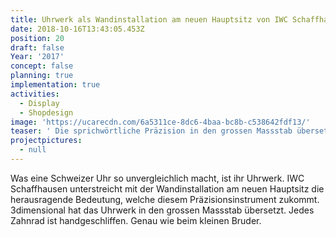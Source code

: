 ```yaml
---
title: Uhrwerk als Wandinstallation am neuen Hauptsitz von IWC Schaffhausen
date: 2018-10-16T13:43:05.453Z
position: 20
draft: false
Year: '2017'
concept: false
planning: true
implementation: true
activities:
  - Display
  - Shopdesign
image: 'https://ucarecdn.com/6a5311ce-8dc6-4baa-bc8b-c538642fdf13/'
teaser: ' Die sprichwörtliche Präzision in den grossen Massstab übersetzt'
projectpictures:
  - null
---
```

Was eine Schweizer Uhr so unvergleichlich macht, ist ihr Uhrwerk. IWC Schaffhausen unterstreicht mit der Wandinstallation am neuen Hauptsitz die herausragende Bedeutung, welche diesem Präzisionsinstrument zukommt. 3dimensional hat das Uhrwerk in den grossen Massstab übersetzt. Jedes Zahnrad ist handgeschliffen. Genau wie beim kleinen Bruder.
